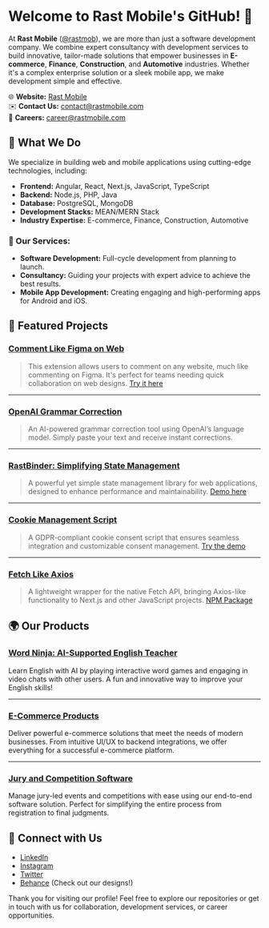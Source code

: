 # Welcome to Rast Mobile's GitHub! 👋

At **Rast Mobile** ([@rastmob](https://github.com/rastmob)), we are more than just a software development company. We combine expert consultancy with development services to build innovative, tailor-made solutions that empower businesses in **E-commerce**, **Finance**, **Construction**, and **Automotive** industries. Whether it's a complex enterprise solution or a sleek mobile app, we make development simple and effective.

🌐 **Website:** [Rast Mobile](https://rastmobile.com/)  
✉️ **Contact Us:** [contact@rastmobile.com](mailto:contact@rastmobile.com)  
💼 **Careers:** [career@rastmobile.com](mailto:career@rastmobile.com)

## 🔧 What We Do

We specialize in building web and mobile applications using cutting-edge technologies, including:
- **Frontend:** Angular, React, Next.js, JavaScript, TypeScript
- **Backend:** Node.js, PHP, Java
- **Database:** PostgreSQL, MongoDB
- **Development Stacks:** MEAN/MERN Stack
- **Industry Expertise:** E-commerce, Finance, Construction, Automotive

### 🌱 Our Services:
- **Software Development:** Full-cycle development from planning to launch.
- **Consultancy:** Guiding your projects with expert advice to achieve the best results.
- **Mobile App Development:** Creating engaging and high-performing apps for Android and iOS.

## 🚀 Featured Projects

### [Comment Like Figma on Web](https://github.com/rastmob/comment-like-figma-on-web)
> This extension allows users to comment on any website, much like commenting on Figma. It's perfect for teams needing quick collaboration on web designs.
> [Try it here](https://chromewebstore.google.com/detail/comment-like-figma-on-web/fibacpbnmdffbkmdgnoafnlibkghmjjg?hl=en)

---

### [OpenAI Grammar Correction](https://github.com/rastmob/openai-grammar-correction)
> An AI-powered grammar correction tool using OpenAI’s language model. Simply paste your text and receive instant corrections.

---

### [RastBinder: Simplifying State Management](https://github.com/rastmob/rastbinder)
> A powerful yet simple state management library for web applications, designed to enhance performance and maintainability.
> [Demo here](https://rastmob.github.io/rastbinder/)

---

### [Cookie Management Script](https://github.com/rastmob/cookie-management)
> A GDPR-compliant cookie consent script that ensures seamless integration and customizable consent management.
> [Try the demo](https://rastmob.github.io/cookie-management/)

---

### [Fetch Like Axios](https://github.com/rastmob/fetch-like-axios)
> A lightweight wrapper for the native Fetch API, bringing Axios-like functionality to Next.js and other JavaScript projects.
> [NPM Package](https://www.npmjs.com/package/fetch-axios-wrapper)

## 🌍 Our Products

### [Word Ninja: AI-Supported English Teacher](https://getwordninja.com/)
Learn English with AI by playing interactive word games and engaging in video chats with other users. A fun and innovative way to improve your English skills!

---

### [E-Commerce Products](https://rastmobile.com/en/products/ecommerce-products)
Deliver powerful e-commerce solutions that meet the needs of modern businesses. From intuitive UI/UX to backend integrations, we offer everything for a successful e-commerce platform.

---

### [Jury and Competition Software](https://rastmobile.com/en/products/jury-competition-software)
Manage jury-led events and competitions with ease using our end-to-end software solution. Perfect for simplifying the entire process from registration to final judgments.

## 💼 Connect with Us
- [LinkedIn](https://www.linkedin.com/company/rastmobile/)
- [Instagram](https://www.instagram.com/mobilerast/)
- [Twitter](https://twitter.com/rastmobile)
- [Behance](https://www.behance.net/rastmobile) (Check out our designs!)

Thank you for visiting our profile! Feel free to explore our repositories or get in touch with us for collaboration, development services, or career opportunities.
